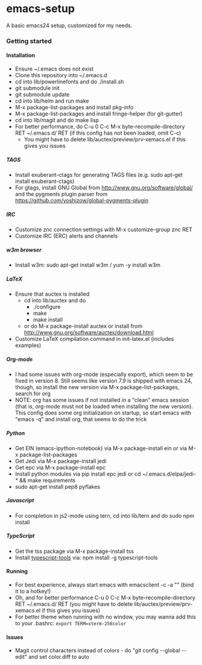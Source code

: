 # emacs-setup

A basic emacs24 setup, customized for my needs.

### Getting started
#### Installation
- Ensure ~/.emacs does not exist
- Clone this repository into ~/.emacs.d
- cd into lib/powerlinefonts and do ./install.sh
- git submodule init
- git submodule update
- cd into lib/helm and run make
- M-x package-list-packages and install pkg-info
- M-x package-list-packages and install fringe-helper (for git-gutter)
- cd into lib/magit and do make lisp
- For better performance, do C-u 0 C-c M-x byte-recompile-directory RET ~/.emacs.d/ RET (if this config has not been loaded, omit C-c)
  - You might have to delete lib/auctex/preview/prv-xemacs.el if this gives you issues

##### TAGS
- Install exuberant-ctags for generating TAGS files (e.g. sudo apt-get install exuberant-ctags)
- For gtags, install GNU Global from http://www.gnu.org/software/global/ and the pygments plugin parser from https://github.com/yoshizow/global-pygments-plugin

##### IRC
- Customize znc connection settings with M-x customize-group znc RET
- Customize IRC (ERC) alerts and channels

##### w3m browser
- Install w3m: sudo apt-get install w3m / yum -y install w3m

##### LaTeX
- Ensure that auctex is installed
  - cd into lib/auctex and do
    - ./configure
    - make
    - make install
  - or do M-x package-install auctex or install from http://www.gnu.org/software/auctex/download.html
- Customize LaTeX compilation command in init-latex.el (includes examples)

##### Org-mode
- I had some issues with org-mode (especially export), which seem to be fixed in version 8. Still seems like version 7.9 is shipped with emacs 24, though, so install the new version via M-x package-list-packages, search for org
- NOTE: org has some issues if not installed in a "clean" emacs session (that is, org-mode must not be loaded when installing the new version). This config does some org initialization on startup, so start emacs with "emacs -q" and install org, that seems to do the trick

##### Python
- Get EIN (emacs-ipython-notebook) via M-x package-install ein or via M-x package-list-packages
- Get Jedi via M-x package-install jedi
- Get epc via M-x package-install epc
- Install python modules via pip install epc jedi or cd ~/.emacs.d/elpa/jedi-* && make requirements
- sudo apt-get install pep8 pyflakes

##### Javascript
- For completion in js2-mode using tern, cd into lib/tern and do sudo npm install

##### TypeScript
- Get the tss package via M-x package-install tss
- Install [typescript-tools](https://github.com/clausreinke/typescript-tools) via: npm install -g typescript-tools

#### Running
- For best experience, always start emacs with emacsclient -c -a "" (bind it to a hotkey!)
- Oh, and for better performance C-u 0 C-c M-x byte-recompile-directory RET ~/.emacs.d/ RET (you might have to delete lib/auctex/preview/prv-xemacs.el if this gives you issues)
- For better theme when running with no window, you may wanna add this to your .bashrc: `export TERM=xterm-256color`

#### Issues
- Magit control characters instead of colors - do "git config --global --edit" and set color.diff to auto
